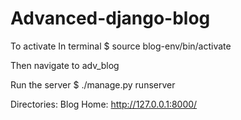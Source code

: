 # Advanced-django-blog

To activate  In terminal
    $ source blog-env/bin/activate 

Then navigate to adv_blog

Run the server
    $ ./manage.py runserver

Directories: 
  Blog Home: http://127.0.0.1:8000/
  
